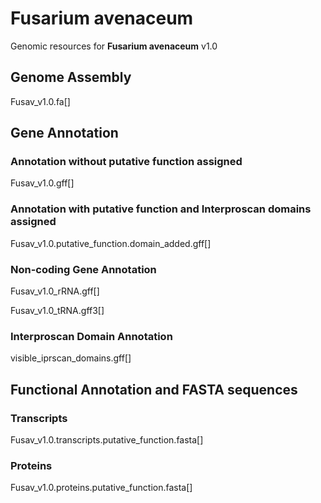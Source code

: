 # **Fusarium avenaceum**
Genomic resources for **Fusarium avenaceum** v1.0

## Genome Assembly
Fusav_v1.0.fa[]

## Gene Annotation
### Annotation without putative function assigned
Fusav_v1.0.gff[]

### Annotation with putative function and Interproscan domains assigned
Fusav_v1.0.putative_function.domain_added.gff[]

### Non-coding Gene Annotation
Fusav_v1.0_rRNA.gff[]

Fusav_v1.0_tRNA.gff3[]

### Interproscan Domain Annotation
visible_iprscan_domains.gff[]

## Functional Annotation and FASTA sequences
### Transcripts
Fusav_v1.0.transcripts.putative_function.fasta[]

### Proteins
Fusav_v1.0.proteins.putative_function.fasta[]
